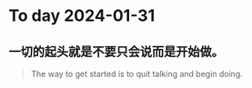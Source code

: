 
# To day 2024-01-31


## 一切的起头就是不要只会说而是开始做。
> The way to get started is to quit talking and begin doing. 

    